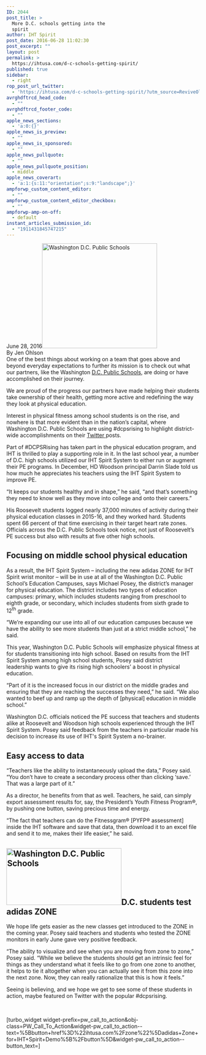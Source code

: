 ```yaml
---
ID: 2044
post_title: >
  More D.C. schools getting into the
  spirit
author: IHT Spirit
post_date: 2016-06-28 11:02:30
post_excerpt: ""
layout: post
permalink: >
  https://ihtusa.com/d-c-schools-getting-spirit/
published: true
sidebar:
  - right
rop_post_url_twitter:
  - 'https://ihtusa.com/d-c-schools-getting-spirit/?utm_source=ReviveOldPost&utm_medium=social&utm_campaign=ReviveOldPost'
avrghdftrcd_head_code:
  - ""
avrghdftrcd_footer_code:
  - ""
apple_news_sections:
  - 'a:0:{}'
apple_news_is_preview:
  - ""
apple_news_is_sponsored:
  - ""
apple_news_pullquote:
  - ""
apple_news_pullquote_position:
  - middle
apple_news_coverart:
  - 'a:1:{s:11:"orientation";s:9:"landscape";}'
ampforwp_custom_content_editor:
  - ""
ampforwp_custom_content_editor_checkbox:
  - ""
ampforwp-amp-on-off:
  - default
instant_articles_submission_id:
  - "1911431845747215"
---
```

<article>June 28, 2016<a href="https://ihtusa.com/wp-content/uploads/2016/06/Slack-for-iOS-Upload.jpg"><img class="alignleft wp-image-2045 size-medium" src="https://ihtusa.com/wp-content/uploads/2016/06/Slack-for-iOS-Upload-300x273.jpg" alt="Washington D.C. Public Schools" width="300" height="273" /></a></article>By Jen Ohlson

<article>One of the best things about working on a team that goes above and beyond everyday expectations to further its mission is to check out what our partners, like the Washington <a href="http://dcps.dc.gov/" target="_blank" rel="noopener noreferrer">D.C. Public Schools</a>, are doing or have accomplished on their journey.</article><!--more-->

We are proud of the progress our partners have made helping their students take ownership of their health, getting more active and redefining the way they look at physical education.

Interest in physical fitness among school students is on the rise, and nowhere is that more evident than in the nation’s capital, where Washington D.C. Public Schools are using #dcpsrising to highlight district-wide accomplishments on their <a href="https://twitter.com/dcpublicschools" target="_blank" rel="noopener noreferrer">Twitter </a>posts.

Part of #DCPSRising has taken part in the physical education program, and IHT is thrilled to play a supporting role in it. In the last school year, a number of D.C. high schools utilized our IHT Spirit System to either run or augment their PE programs. In December, HD Woodson principal Darrin Slade told us how much he appreciates his teachers using the IHT Spirit System to improve PE.

“It keeps our students healthy and in shape,” he said, “and that’s something they need to know well as they move into college and onto their careers.”

His Roosevelt students logged nearly 37,000 minutes of activity during their physical education classes in 2015-16, and they worked hard. Students spent 66 percent of that time exercising in their target heart rate zones. Officials across the D.C. Public Schools took notice, not just of Roosevelt’s PE success but also with results at five other high schools.
<h2>Focusing on middle school physical education</h2>
As a result, the IHT Spirit System – including the new adidas ZONE for IHT Spirit wrist monitor – will be in use at all of the Washington D.C. Public School’s Education Campuses, says Michael Posey, the district’s manager for physical education. The district includes two types of education campuses: primary, which includes students ranging from preschool to eighth grade, or secondary, which includes students from sixth grade to 12<sup>th</sup> grade.

“We’re expanding our use into all of our education campuses because we have the ability to see more students than just at a strict middle school,” he said.

This year, Washington D.C. Public Schools will emphasize physical fitness at for students transitioning into high school. Based on results from the IHT Spirit System among high school students, Posey said district leadership wants to give its rising high schoolers’ a boost in physical education.

“Part of it is the increased focus in our district on the middle grades and ensuring that they are reaching the successes they need,” he said. “We also wanted to beef up and ramp up the depth of [physical] education in middle school.”

Washington D.C. officials noticed the PE success that teachers and students alike at Roosevelt and Woodson high schools experienced through the IHT Spirit System. Posey said feedback from the teachers in particular made his decision to increase its use of IHT's Spirit System a no-brainer.
<h2>Easy access to data</h2>
“Teachers like the ability to instantaneously upload the data,” Posey said. “You don’t have to create a secondary process other than clicking ‘save.’ That was a large part of it.”

As a director, he benefits from that as well. Teachers, he said, can simply export assessment results for, say, the President’s Youth Fitness Program®, by pushing one button, saving precious time and energy.

“The fact that teachers can do the Fitnessgram® [PYFP® assessment] inside the IHT software and save that data, then download it to an excel file and send it to me, makes their life easier,” he said.
<h2><a href="https://ihtusa.com/wp-content/uploads/2016/06/Slack-for-iOS-Upload2.jpg"><img class="alignleft size-medium wp-image-2046" src="https://ihtusa.com/wp-content/uploads/2016/06/Slack-for-iOS-Upload2-300x148.jpg" alt="Washington D.C. Public Schools" width="300" height="148" /></a>D.C. students test adidas ZONE</h2>
We hope life gets easier as the new classes get introduced to the ZONE in the coming year. Posey said teachers and students who tested the ZONE monitors in early June gave very positive feedback.

“The ability to visualize and see when you are moving from zone to zone,” Posey said. “While we believe the students should get an intrinsic feel for things as they understand what it feels like to go from one zone to another, it helps to tie it altogether when you can actually see it from this zone into the next zone. Now, they can really rationalize that this is how it feels.”

Seeing is believing, and we hope we get to see some of these students in action, maybe featured on Twitter with the popular #dcpsrising.

&nbsp;

[turbo_widget widget-prefix=pw_call_to_action&obj-class=PW_Call_To_Action&widget-pw_call_to_action--text=%5Bbutton+href%3D%22ihtusa.com%2Fzone%22%5Dadidas+Zone+for+IHT+Spirit+Demo%5B%2Fbutton%5D&widget-pw_call_to_action--button_text=]

&nbsp;

&nbsp;